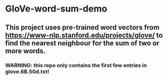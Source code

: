 # GloVe-word-sum-demo

## This project uses pre-trained word vectors from https://www-nlp.stanford.edu/projects/glove/ to find the nearest neighbour for the sum of two or more words.

### WARNING: this repo only contains the first few entries in glove.6B.50d.txt!


